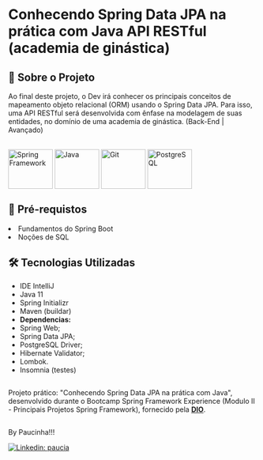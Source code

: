 # Conhecendo Spring Data JPA na prática com Java API RESTful (academia de ginástica)

<h2>🚀 Sobre o Projeto</h2>

<p> Ao final deste projeto, o Dev irá conhecer os principais conceitos de mapeamento objeto relacional (ORM) usando o Spring Data JPA. Para isso, uma API RESTful será desenvolvida com ênfase na modelagem de suas entidades, no domínio de uma academia de ginástica. (Back-End | Avançado) </p>

<div style="display: inline_block"><br>
 <img align="center" alt="Spring Framework" height="80" width="90" src="https://cdn.jsdelivr.net/gh/devicons/devicon/icons/spring/spring-original.svg"/>
 <img align="center" alt="Java" height="80" width="90" src="https://cdn.jsdelivr.net/gh/devicons/devicon/icons/java/java-original.svg"/>
 <img align="center" alt="Git" height="80" width="90" src="https://cdn.jsdelivr.net/gh/devicons/devicon/icons/git/git-original.svg"/>
 <img align="center" alt="PostgreSQL" height="80" width="90" src="https://cdn.jsdelivr.net/gh/devicons/devicon/icons/postgresql/postgresql-original.svg"/>
</div>

## 🧩 Pré-requistos
 
 <li>Fundamentos do Spring Boot</li>

 <li>Noções de SQL</li> 
  
 <h2>🛠 Tecnologias Utilizadas</h2>

<ul>
    <li>IDE IntelliJ</li>
    <li>Java 11</li>
    <li>Spring Initializr</li>
    <li>Maven (buildar)</li>
    <li><strong>Dependencias:</strong></li>
    <li>Spring Web;</li>
    <li>Spring Data JPA;</li>
    <li>PostgreSQL Driver;</li>
    <li>Hibernate Validator;</li>
    <li>Lombok.</li>
    <li>Insomnia (testes)</li>
</ul>

##

Projeto prático: "Conhecendo Spring Data JPA na prática com Java", desenvolvido durante o Bootcamp Spring Framework Experience (Modulo II - Principais Projetos Spring Framework), fornecido pela [**DIO**](https://www.dio.me/).

##

By Paucinha!!!

[![Linkedin: paucia](https://img.shields.io/badge/Paucia-blue?style=flat-square&logo=Linkedin&logoColor=white&link=https://www.linkedin.com/in/paucia-lisboa/)](https://www.linkedin.com/in/paucia-lisboa/)
